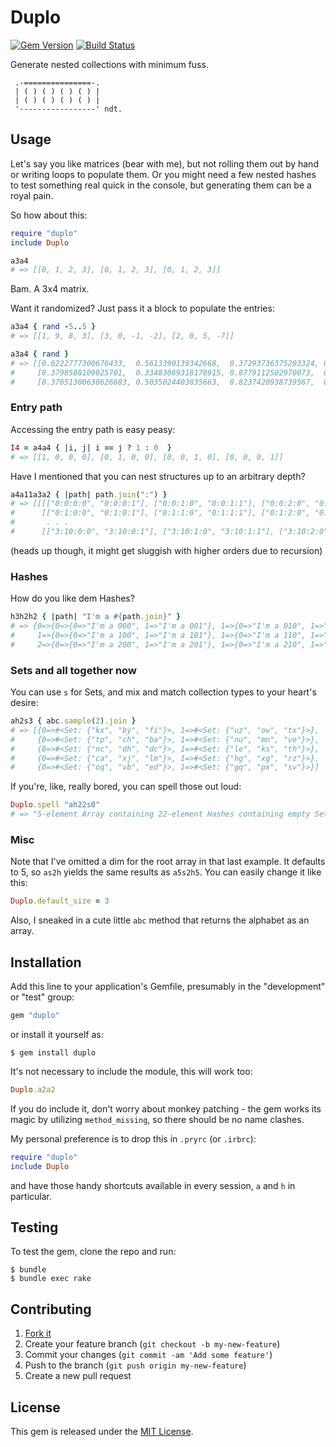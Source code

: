 Duplo
=====

[![Gem Version](https://badge.fury.io/rb/duplo.svg)](https://rubygems.org/gems/duplo)
[![Build Status](https://travis-ci.org/topalovic/duplo.svg?branch=master)](https://travis-ci.org/topalovic/duplo)

Generate nested collections with minimum fuss.

```
 .-===============-.
 | ( ) ( ) ( ) ( ) |
 | ( ) ( ) ( ) ( ) |
 '-----------------' ndt.
```


## Usage

Let's say you like matrices (bear with me), but not rolling them out
by hand or writing loops to populate them. Or you might need a few
nested hashes to test something real quick in the console, but
generating them can be a royal pain.

So how about this:

```ruby
require "duplo"
include Duplo

a3a4
# => [[0, 1, 2, 3], [0, 1, 2, 3], [0, 1, 2, 3]]
```

Bam. A 3x4 matrix.

Want it randomized? Just pass it a block to populate the entries:

```ruby
a3a4 { rand -5..5 }
# => [[1, 9, 8, 3], [3, 0, -1, -2], [2, 0, 5, -7]]

a3a4 { rand }
# => [[0.6222777300676433,  0.5613390139342668,  0.37293736375203324, 0.7319666374054961],
#     [0.3798588109025701,  0.33483069318178915, 0.8779112502970073,  0.22476545143154103],
#     [0.37651300630626683, 0.5035024403835663,  0.8237420938739567,  0.7611012983149591]]
```

### Entry path

Accessing the entry path is easy peasy:

```ruby
I4 = a4a4 { |i, j| i == j ? 1 : 0  }
# => [[1, 0, 0, 0], [0, 1, 0, 0], [0, 0, 1, 0], [0, 0, 0, 1]]
```

Have I mentioned that you can nest structures up to an arbitrary
depth?

```ruby
a4a11a3a2 { |path| path.join(":") }
# => [[[["0:0:0:0", "0:0:0:1"], ["0:0:1:0", "0:0:1:1"], ["0:0:2:0", "0:0:2:1"]],
#      [["0:1:0:0", "0:1:0:1"], ["0:1:1:0", "0:1:1:1"], ["0:1:2:0", "0:1:2:1"]],
#       . . .
#      [["3:10:0:0", "3:10:0:1"], ["3:10:1:0", "3:10:1:1"], ["3:10:2:0", "3:10:2:1"]]]]
```

(heads up though, it might get sluggish with higher orders due to
recursion)

### Hashes

How do you like dem Hashes?

```ruby
h3h2h2 { |path| "I'm a #{path.join}" }
# => {0=>{0=>{0=>"I'm a 000", 1=>"I'm a 001"}, 1=>{0=>"I'm a 010", 1=>"I'm a 011"}},
#     1=>{0=>{0=>"I'm a 100", 1=>"I'm a 101"}, 1=>{0=>"I'm a 110", 1=>"I'm a 111"}},
#     2=>{0=>{0=>"I'm a 200", 1=>"I'm a 201"}, 1=>{0=>"I'm a 210", 1=>"I'm a 211"}}}
```

### Sets and all together now

You can use `s` for Sets, and mix and match collection types to your
heart's desire:

```ruby
ah2s3 { abc.sample(2).join }
# => [{0=>#<Set: {"kx", "by", "fi"}>, 1=>#<Set: {"uz", "ow", "tx"}>},
#     {0=>#<Set: {"tp", "ch", "ba"}>, 1=>#<Set: {"nu", "mn", "ve"}>},
#     {0=>#<Set: {"nc", "dh", "dc"}>, 1=>#<Set: {"le", "ks", "th"}>},
#     {0=>#<Set: {"ca", "xj", "lm"}>, 1=>#<Set: {"hg", "xg", "rz"}>},
#     {0=>#<Set: {"oq", "vb", "ed"}>, 1=>#<Set: {"gq", "px", "sv"}>}]
```

If you're, like, really bored, you can spell those out loud:

```ruby
Duplo.spell "ah22s0"
# => "5-element Array containing 22-element Hashes containing empty Sets"
```

### Misc

Note that I've omitted a dim for the root array in that last
example. It defaults to 5, so `as2h` yields the same results as
`a5s2h5`. You can easily change it like this:

```ruby
Duplo.default_size = 3
```

Also, I sneaked in a cute little `abc` method that returns the
alphabet as an array.


## Installation

Add this line to your application's Gemfile, presumably in the
"development" or "test" group:

```ruby
gem "duplo"
```

or install it yourself as:

```console
$ gem install duplo
```

It's not necessary to include the module, this will work too:

```ruby
Duplo.a2a2
```

If you do include it, don't worry about monkey patching - the gem
works its magic by utilizing `method_missing`, so there should be no
name clashes.

My personal preference is to drop this in `.pryrc` (or `.irbrc`):


```ruby
require "duplo"
include Duplo
```

and have those handy shortcuts available in every session, `a` and `h`
in particular.


## Testing

To test the gem, clone the repo and run:

```
$ bundle
$ bundle exec rake
```


## Contributing

1. [Fork it](https://github.com/topalovic/duplo/fork)
2. Create your feature branch (`git checkout -b my-new-feature`)
3. Commit your changes (`git commit -am 'Add some feature'`)
4. Push to the branch (`git push origin my-new-feature`)
5. Create a new pull request


## License

This gem is released under the [MIT License](http://www.opensource.org/licenses/MIT).
